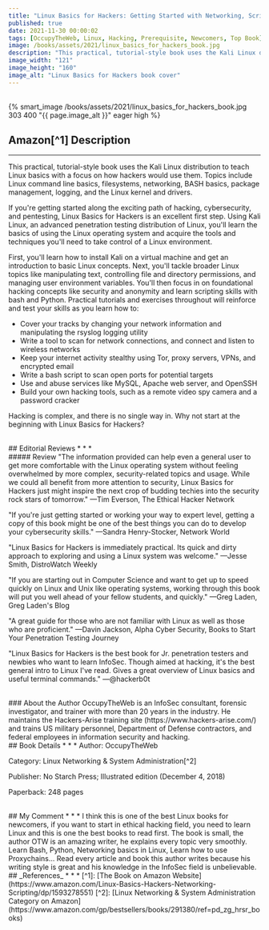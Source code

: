 ```yaml
---
title: "Linux Basics for Hackers: Getting Started with Networking, Scripting, and Security in Kali"
published: true
date: 2021-11-30 00:00:02
tags: [OccupyTheWeb, Linux, Hacking, Prerequisite, Newcomers, Top Book]
image: /books/assets/2021/linux_basics_for_hackers_book.jpg
description: "This practical, tutorial-style book uses the Kali Linux distribution to teach Linux basics with a focus on how hackers would use them. Topics include Linux command line basics, filesystems, networking, BASH basics, package management, logging, and the Linux kernel and drivers."
image_width: "121"
image_height: "160"
image_alt: "Linux Basics for Hackers book cover"
---
```


<br>
{% smart_image /books/assets/2021/linux_basics_for_hackers_book.jpg 303 400 "{{ page.image_alt }}" eager high %}
<br>

## Amazon[^1] Description
* * *
This practical, tutorial-style book uses the Kali Linux distribution to teach Linux basics with a focus on how hackers would use them. Topics include Linux command line basics, filesystems, networking, BASH basics, package management, logging, and the Linux kernel and drivers.

If you're getting started along the exciting path of hacking, cybersecurity, and pentesting, Linux Basics for Hackers is an excellent first step. Using Kali Linux, an advanced penetration testing distribution of Linux, you'll learn the basics of using the Linux operating system and acquire the tools and techniques you'll need to take control of a Linux environment.

First, you'll learn how to install Kali on a virtual machine and get an introduction to basic Linux concepts. Next, you'll tackle broader Linux topics like manipulating text, controlling file and directory permissions, and managing user environment variables. You'll then focus in on foundational hacking concepts like security and anonymity and learn scripting skills with bash and Python. Practical tutorials and exercises throughout will reinforce and test your skills as you learn how to:

- Cover your tracks by changing your network information and manipulating the rsyslog logging utility
- Write a tool to scan for network connections, and connect and listen to wireless networks
- Keep your internet activity stealthy using Tor, proxy servers, VPNs, and encrypted email
- Write a bash script to scan open ports for potential targets
- Use and abuse services like MySQL, Apache web server, and OpenSSH
- Build your own hacking tools, such as a remote video spy camera and a password cracker

Hacking is complex, and there is no single way in. Why not start at the beginning with Linux Basics for Hackers?

<br>
## Editorial Reviews
* * *
<br>
##### Review
"The information provided can help even a general user to get more comfortable with the Linux operating system without feeling overwhelmed by more complex, security-related topics and usage. While we could all benefit from more attention to security, Linux Basics for Hackers just might inspire the next crop of budding techies into the security rock stars of tomorrow."
—Tim Everson, The Ethical Hacker Network

"If you're just getting started or working your way to expert level, getting a copy of this book might be one of the best things you can do to develop your cybersecurity skills."
—Sandra Henry-Stocker, Network World

"Linux Basics for Hackers is immediately practical. Its quick and dirty approach to exploring and using a Linux system was welcome."
—Jesse Smith, DistroWatch Weekly

"If you are starting out in Computer Science and want to get up to speed quickly on Linux and Unix like operating systems, working through this book will put you well ahead of your fellow students, and quickly."
—Greg Laden, Greg Laden's Blog

"A great guide for those who are not familiar with Linux as well as those who are proficient."
—Davin Jackson, Alpha Cyber Security, Books to Start Your Penetration Testing Journey

"Linux Basics for Hackers is the best book for Jr. penetration testers and newbies who want to learn InfoSec. Though aimed at hacking, it's the best general intro to Linux I've read. Gives a great overview of Linux basics and useful terminal commands."
—@hackerb0t

<br>
### About the Author
OccupyTheWeb is an InfoSec consultant, forensic investigator, and trainer with more than 20 years in the industry. He maintains the Hackers-Arise training site (https://www.hackers-arise.com/) and trains US military personnel, Department of Defense contractors, and federal employees in information security and hacking.

<br>
## Book Details
* * *
Author: OccupyTheWeb

Category: Linux Networking & System Administration[^2]

Publisher: No Starch Press; Illustrated edition (December 4, 2018)

Paperback: 248 pages

<br>
## My Comment
* * *
I think this is one of the best Linux books for newcomers, if you want to start in ethical hacking field, you need to learn Linux and this is one the best books to read first. The book is small, the author OTW is an amazing writer, he explains every topic very smoothly. Learn Bash, Python, Networking basics in Linux, Learn how to use Proxychains...
Read every article and book this author writes because his writing style is great and his knowledge in the InfoSec field is unbelievable.

<br>
## _References_
* * *
[^1]: [The Book on Amazon Website](https://www.amazon.com/Linux-Basics-Hackers-Networking-Scripting/dp/1593278551)
[^2]: [Linux Networking & System Administration Category on Amazon](https://www.amazon.com/gp/bestsellers/books/291380/ref=pd_zg_hrsr_books)
